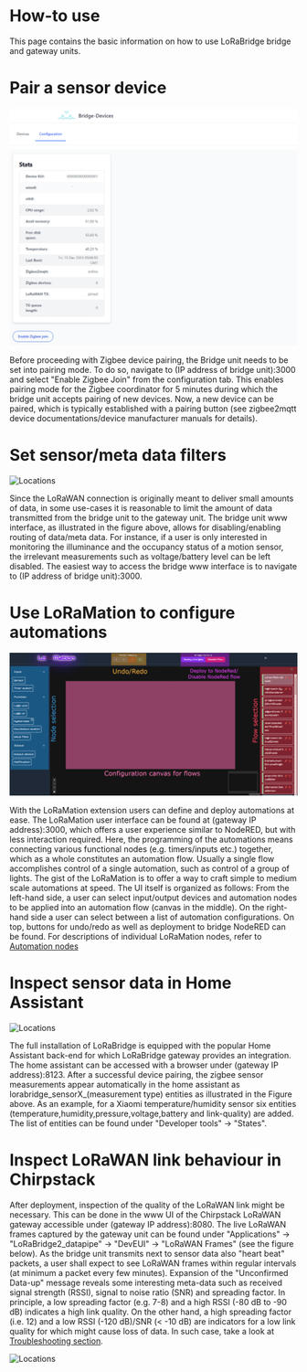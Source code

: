 # How-to use

This page contains the basic information on how to use LoRaBridge bridge and gateway units.

# Pair a sensor device

![Locations](../assets/enable_pairing.png)

Before proceeding with Zigbee device pairing, the Bridge unit needs to be set into pairing mode. To do so,
navigate to (IP address of bridge unit):3000 and select "Enable Zigbee Join" from the configuration tab. This enables pairing
mode for the Zigbee coordinator for 5 minutes during which the bridge unit accepts pairing of new devices. Now, a new
device can be paired, which is typically established with a pairing button (see zigbee2mqtt device documentations/device manufacturer manuals for details).

# Set sensor/meta data filters

![Locations](../assets/bridge_data_filters.png)

Since the LoRaWAN connection is originally meant to deliver small amounts of data, in some use-cases it is reasonable to limit
the amount of data transmitted from the bridge unit to the gateway unit. The bridge unit www interface, as illustrated in the figure above,
allows for disabling/enabling routing of data/meta data. For instance, if a user is only interested in monitoring the illuminance and
the occupancy status of a motion sensor, the irrelevant measurements such as voltage/battery level can be left disabled. The
easiest way to access the bridge www interface is to navigate to (IP address of bridge unit):3000.

# Use LoRaMation to configure automations

![Locations](../assets/how_to_loramation.png)

With the LoRaMation extension users can define and deploy automations at ease. The LoRaMation user interface can be found at (gateway IP address):3000, which
offers a user experience similar to NodeRED, but with less interaction required. Here, the programming of the automations means connecting various functional nodes (e.g. timers/inputs etc.) together, which as a whole constitutes an automation flow. Usually a single flow accomplishes control of a single automation, such as control of a group of lights. The gist of the LoRaMation is to offer a way to craft simple to medium scale automations at speed. The UI itself is organized as follows: From the left-hand side, a user can select input/output devices and automation nodes to be applied into an automation flow (canvas in the middle). On the right-hand side a user can select between a list of automation configurations. On top, buttons for undo/redo as well as deployment to bridge NodeRED can be found. For descriptions of individual LoRaMation nodes, refer to [Automation nodes](../system_overview/automation_nodes.md)

# Inspect sensor data in Home Assistant

![Locations](../assets/home_assistant_entities.png)

The full installation of LoRaBridge is equipped with the popular Home Assistant back-end for which LoRaBridge gateway provides an integration. The home assistant
can be accessed with a browser under (gateway IP address):8123. After a successful device pairing, the zigbee sensor measurements appear automatically in the home assistant as lorabridge_sensorX_(measurement type) entities as illustrated in the Figure above. As an example, for a Xiaomi temperature/humidity sensor six entities (temperature,humidity,pressure,voltage,battery and link-quality) are added. The list of entities can be found under "Developer tools" -> "States".

# Inspect LoRaWAN link behaviour in Chirpstack

After deployment, inspection of the quality of the LoRaWAN link might be necessary. This can be done in the www UI of the Chirpstack LoRaWAN gateway accessible
under (gateway IP address):8080. The live LoRaWAN frames captured by the gateway unit can be found under "Applications" -> "LoRaBridge2_datapipe" -> "DevEUI" -> "LoRaWAN Frames" (see the figure below). As the bridge
unit transmits next to sensor data also "heart beat" packets, a user shall expect to see LoRaWAN frames within regular intervals (at minimum a packet every few minutes). 
Expansion of the "Unconfirmed Data-up" message reveals some interesting meta-data such as received signal strength (RSSI), signal to noise ratio (SNR) and spreading factor.
In principle, a low spreading factor (e.g. 7-8) and a high RSSI (-80 dB to -90 dB) indicates a high link quality. On the other hand, a high spreading factor (i.e. 12) and a low
RSSI (-120 dB)/SNR (< -10 dB) are indicators for a low link quality for which might cause loss of data. In such case, take a look at [Troubleshooting section](Troubleshooting.md).

![Locations](../assets/chirpstack_packet_details.png)


